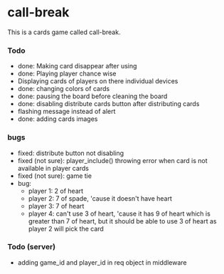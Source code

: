# call-break
This is a cards game called call-break.

### Todo
* done: Making card disappear after using
* done: Playing player chance wise
* Displaying cards of players on there individual devices
* done: changing colors of cards
* done: pausing the board before cleaning the board
* done: disabling distribute cards button after distributing cards
* flashing message instead of alert
* done: adding cards images

### bugs
* fixed: distribute button not disabling
* fixed (not sure): player_include() throwing error when card is not available in player cards
* fixed (not sure): game tie
* bug:
    * player 1: 2 of heart
    * player 2: 7 of spade, 'cause it doesn't have heart
    * player 3: 7 of heart
    * player 4: can't use 3 of heart, 'cause it has 9 of heart which is greater than 7 of heart, but it should be able to use 3 of heart as player 2 will pick the card

### Todo (server)
* adding game_id and player_id in req object in middleware